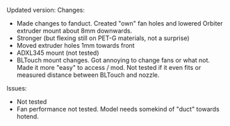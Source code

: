 Updated version:
Changes:
- Made changes to fanduct. Created "own" fan holes and lowered Orbiter extruder mount about 8mm downwards.
- Stronger (but flexing still on PET-G materials, not a surprise)
- Moved extruder holes 1mm towards front
- ADXL345 mount (not tested)
- BLTouch mount changes. Got annoying to change fans or what not. Made it more "easy" to access / mod. Not tested if it even fits or measured distance between BLTouch and nozzle.

Issues:
- Not tested
- Fan performance not tested. Model needs somekind of "duct" towards hotend.
